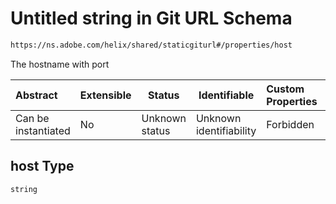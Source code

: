 # Untitled string in Git URL Schema

```txt
https://ns.adobe.com/helix/shared/staticgiturl#/properties/host
```

The hostname with port


| Abstract            | Extensible | Status         | Identifiable            | Custom Properties | Additional Properties | Access Restrictions | Defined In                                                                    |
| :------------------ | ---------- | -------------- | ----------------------- | :---------------- | --------------------- | ------------------- | ----------------------------------------------------------------------------- |
| Can be instantiated | No         | Unknown status | Unknown identifiability | Forbidden         | Allowed               | none                | [staticgiturl.schema.json\*](staticgiturl.schema.json "open original schema") |

## host Type

`string`
